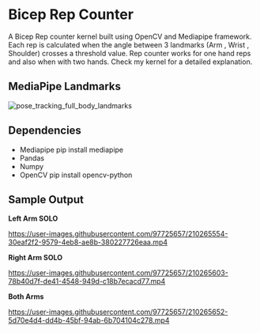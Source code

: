 # Bicep Rep Counter

A Bicep Rep counter kernel built using OpenCV and Mediapipe framework. Each rep is calculated when the angle between 3 landmarks (Arm , Wrist , Shoulder) crosses a threshold value. Rep counter works for one hand reps and also when with two hands. Check my kernel for a detailed explanation.

## MediaPipe Landmarks
![pose_tracking_full_body_landmarks](https://user-images.githubusercontent.com/97725657/210265393-b75238f8-f61c-4665-abc3-2a3bddd1eca5.png)


## Dependencies

- Mediapipe pip install mediapipe
- Pandas
- Numpy
- OpenCV pip install opencv-python

## Sample Output

**Left Arm SOLO**

https://user-images.githubusercontent.com/97725657/210265554-30eaf2f2-9579-4eb8-ae8b-380227726eaa.mp4

**Right Arm SOLO**

https://user-images.githubusercontent.com/97725657/210265603-78b40d7f-de41-4548-949d-c18b7ecacd77.mp4

**Both Arms**


https://user-images.githubusercontent.com/97725657/210265652-5d70e4d4-dd4b-45bf-94ab-6b704104c278.mp4

